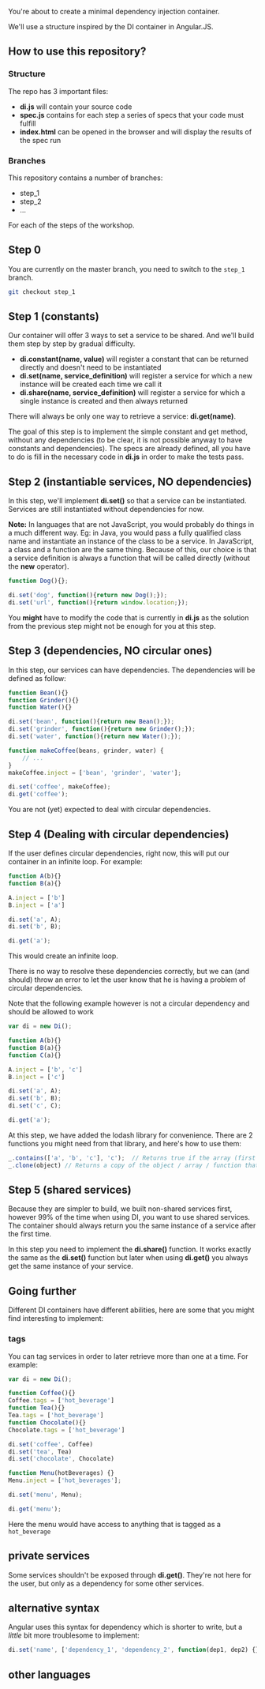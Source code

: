 You're about to create a minimal dependency injection container.

We'll use a structure inspired by the DI container in Angular.JS.

## How to use this repository?

### Structure

The repo has 3 important files:

 * **di.js** will contain your source code
 * **spec.js** contains for each step a series of specs that your code must fulfill
 * **index.html** can be opened in the browser and will display the results of the spec run

### Branches

This repository contains a number of branches:

 * step_1
 * step_2
 * ...

For each of the steps of the workshop.

## Step 0

You are currently on the master branch, you need to switch to the `step_1` branch.

```sh
git checkout step_1
```

## Step 1 (constants)

Our container will offer 3 ways to set a service to be shared. And we'll build them step by step by gradual difficulty.

 * **di.constant(name, value)** will register a constant that can be returned directly and doesn't need to be instantiated
 * **di.set(name, service_definition)** will register a service for which a new instance will be created each time we call it
 * **di.share(name, service_definition)** will register a service for which a single instance is created and then always returned

There will always be only one way to retrieve a service: **di.get(name)**.

The goal of this step is to implement the simple constant and get method, without any dependencies (to be clear, it is not possible anyway to have constants and dependencies). The specs are already defined, all you have to do is fill in the necessary code in **di.js** in order to make the tests pass.

## Step 2 (instantiable services, NO dependencies)

In this step, we'll implement **di.set()** so that a service can be instantiated. Services are still instantiated without dependencies for now.

**Note:** In languages that are not JavaScript, you would probably do things in a much different way. Eg: in Java, you would pass a fully qualified class name and instantiate an instance of the class to be a service. In JavaScript, a class and a function are the same thing. Because of this, our choice is that a service definition is always a function that will be called directly (without the **new** operator).

```js
function Dog(){};

di.set('dog', function(){return new Dog();});
di.set('url', function(){return window.location;});
```
You **might** have to modify the code that is currently in **di.js** as the solution from the previous step might not be enough for you at this step.

## Step 3 (dependencies, NO circular ones)

In this step, our services can have dependencies. The dependencies will be defined as follow:

```js
function Bean(){}
function Grinder(){}
function Water(){}

di.set('bean', function(){return new Bean();});
di.set('grinder', function(){return new Grinder();});
di.set('water', function(){return new Water();});

function makeCoffee(beans, grinder, water) {
    // ...
}
makeCoffee.inject = ['bean', 'grinder', 'water'];

di.set('coffee', makeCoffee);
di.get('coffee');
```

You are not (yet) expected to deal with circular dependencies.

## Step 4 (Dealing with circular dependencies)

If the user defines circular dependencies, right now, this will put our container in an infinite loop. For example:

```js
function A(b){}
function B(a){}

A.inject = ['b']
B.inject = ['a']

di.set('a', A);
di.set('b', B);

di.get('a');
```

This would create an infinite loop.

There is no way to resolve these dependencies correctly, but we can (and should) throw an error to let the user know that he is having a problem of circular dependencies.

Note that the following example however is not a circular dependency and should be allowed to work

```js
var di = new Di();

function A(b){}
function B(a){}
function C(a){}

A.inject = ['b', 'c']
B.inject = ['c']

di.set('a', A);
di.set('b', B);
di.set('c', C);

di.get('a');
```

At this step, we have added the lodash library for convenience. There are 2 functions you might need from that library, and here's how to use them:

```js
_.contains(['a', 'b', 'c'], 'c');  // Returns true if the array (first argument) contains the element (second argument)
_.clone(object) // Returns a copy of the object / array / function that was passed to it.
```

## Step 5 (shared services)

Because they are simpler to build, we built non-shared services first, however 99% of the time when using DI, you want to use shared services. The container should always return you the same instance of a service after the first time.

In this step you need to implement the **di.share()** function. It works exactly the same as the **di.set()** function but later when using **di.get()** you always get the same instance of your service.

## Going further

Different DI containers have different abilities, here are some that you might find interesting to implement:

### tags

You can tag services in order to later retrieve more than one at a time. For example:

```js
var di = new Di();

function Coffee(){}
Coffee.tags = ['hot_beverage']
function Tea(){}
Tea.tags = ['hot_beverage']
function Chocolate(){}
Chocolate.tags = ['hot_beverage']

di.set('coffee', Coffee)
di.set('tea', Tea)
di.set('chocolate', Chocolate)

function Menu(hotBeverages) {}
Menu.inject = ['hot_beverages'];

di.set('menu', Menu);

di.get('menu');
```

Here the menu would have access to anything that is tagged as a `hot_beverage`

## private services

Some services shouldn't be exposed through **di.get()**. They're not here for the user, but only as a dependency for some other services.

## alternative syntax

Angular uses this syntax for dependency which is shorter to write, but a _little_ bit more troublesome to implement:

```js
di.set('name', ['dependency_1', 'dependency_2', function(dep1, dep2) {}]);
```

## other languages
